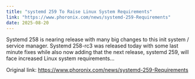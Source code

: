 ```yaml
---
title: "systemd 259 To Raise Linux System Requirements"
link: "https://www.phoronix.com/news/systemd-259-Requirements"
date: 2025-08-20
---
```


Systemd 258 is nearing release with many big changes to this init system / service manager. Systemd 258-rc3 was released today with some last minute fixes while also now adding that the next release, systemd 259, will face increased Linux system requirements...

Original link: https://www.phoronix.com/news/systemd-259-Requirements